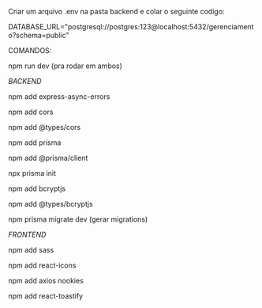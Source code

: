 Criar um arquivo .env na pasta backend e colar o seguinte codigo:

DATABASE_URL="postgresql://postgres:123@localhost:5432/gerenciamento?schema=public"

COMANDOS:

npm run dev (pra rodar em ambos)

*BACKEND*

npm add express-async-errors

npm add cors

npm add @types/cors

npm add prisma

npm add @prisma/client

npx prisma init

npm add bcryptjs 

npm add @types/bcryptjs 


npm prisma migrate dev (gerar migrations)

*FRONTEND*

npm add sass

npm add react-icons

npm add axios nookies

npm add react-toastify
